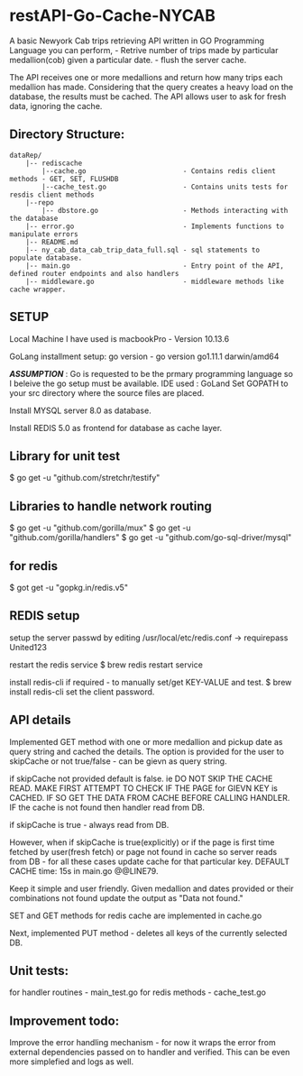 # restAPI-Go-Cache-NYCAB
A basic Newyork Cab trips retrieving API written in GO Programming Language
you can perform,
    - Retrive number of trips made by particular medallion(cob) given a particular date.
    - flush the server cache.
    
The API receives one or more medallions and return how many trips each medallion has made.
Considering that the query creates a heavy load on the database, the results must be cached.
The API allows user to ask for fresh data, ignoring the cache.

Directory Structure:
--------------------
```
dataRep/
    |-- rediscache
        |--cache.go                        - Contains redis client methods - GET, SET, FLUSHDB
        |--cache_test.go                   - Contains units tests for resdis client methods
    |--repo
        |-- dbstore.go                     - Methods interacting with the database
    |-- error.go                           - Implements functions to manipulate errors
    |-- README.md
    |-- ny_cab_data_cab_trip_data_full.sql - sql statements to populate database.
    |-- main.go                            - Entry point of the API, defined router endpoints and also handlers
    |-- middleware.go                      - middleware methods like cache wrapper.
 ```

SETUP
-----
Local Machine I have used is macbookPro - Version 10.13.6

GoLang installment setup:
go version - go version go1.11.1 darwin/amd64

***ASSUMPTION*** : Go is requested to be the prmary programming language so I beleive the go setup must be available.
IDE used : GoLand
Set GOPATH to your src directory where the source files are placed.

Install MYSQL server 8.0 as database.

Install REDIS 5.0 as frontend for database as cache layer.

## Library for unit test
$ go get -u "github.com/stretchr/testify"

## Libraries to handle network routing
$ go get -u "github.com/gorilla/mux"
$ go get -u "github.com/gorilla/handlers"
$ go get -u "github.com/go-sql-driver/mysql"

## for redis
$ got get -u "gopkg.in/redis.v5"


REDIS setup
-----------
setup the server passwd by editing /usr/local/etc/redis.conf -> requirepass United123

restart the redis service
$ brew redis restart service

install redis-cli if required - to manually set/get KEY-VALUE and test.
$ brew install redis-cli
set the client password.

API details
-----------

Implemented GET method with one or more medallion and pickup date as query string and cached the details. 
The option is provided for the user to skipCache or not true/false - can be gievn as query string.

if skipCache not provided default is false. ie DO NOT SKIP THE CACHE READ. MAKE FIRST ATTEMPT TO CHECK IF THE PAGE for GIEVN KEY is CACHED. IF SO GET THE DATA FROM CACHE BEFORE CALLING HANDLER.
IF the cache is not found then handler read from DB.

if skipCache is true - always read from DB.

However, when if skipCache is true(explicitly) or if the page is first time fetched by user(fresh fetch) or page not found in cache so server reads from DB - for all these cases update cache for that particular key.
DEFAULT CACHE time: 15s in main.go @@LINE79.

Keep it simple and user friendly.
Given medallion and dates provided or their combinations not found update the output as "Data not found."

SET and GET methods for redis cache are implemented in cache.go

Next, implemented PUT method - deletes all keys of the currently selected DB.

Unit tests:
----------
for handler routines - main_test.go
for redis methods - cache_test.go


Improvement todo:
----------------
Improve the error handling mechanism - for now it wraps the error from external dependencies passed on to handler and verified.
This can be even more simplefied and logs as well.


